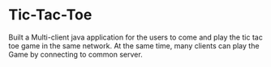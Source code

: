 # Tic-Tac-Toe
Built a Multi-client java application for the users to come and play the tic tac toe game in the same network. At the same time, many clients can play the Game by connecting to common server.
